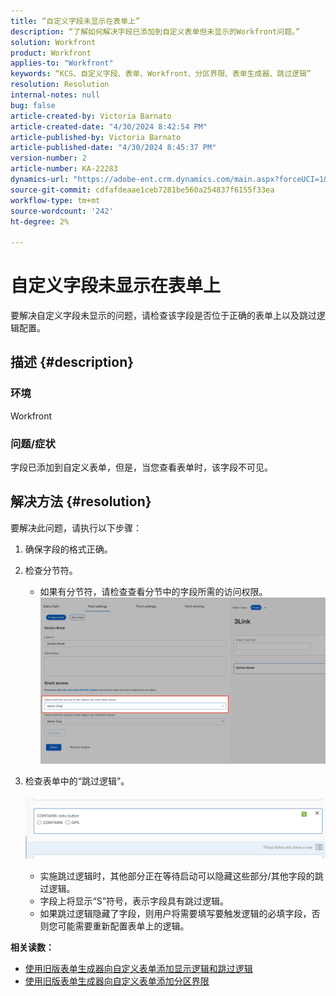 ```yaml
---
title: “自定义字段未显示在表单上”
description: “了解如何解决字段已添加到自定义表单但未显示的Workfront问题。”
solution: Workfront
product: Workfront
applies-to: "Workfront"
keywords: “KCS、自定义字段、表单、Workfront、分区界限、表单生成器、跳过逻辑”
resolution: Resolution
internal-notes: null
bug: false
article-created-by: Victoria Barnato
article-created-date: "4/30/2024 8:42:54 PM"
article-published-by: Victoria Barnato
article-published-date: "4/30/2024 8:45:37 PM"
version-number: 2
article-number: KA-22283
dynamics-url: "https://adobe-ent.crm.dynamics.com/main.aspx?forceUCI=1&pagetype=entityrecord&etn=knowledgearticle&id=bbd17c36-3207-ef11-9f8a-6045bd0a08d9"
source-git-commit: cdfafdeaae1ceb7281be560a254837f6155f33ea
workflow-type: tm+mt
source-wordcount: '242'
ht-degree: 2%

---
```


# 自定义字段未显示在表单上


要解决自定义字段未显示的问题，请检查该字段是否位于正确的表单上以及跳过逻辑配置。

## 描述 {#description}


### <b>环境</b>

Workfront

### <b>问题/症状</b>

字段已添加到自定义表单，但是，当您查看表单时，该字段不可见。


## 解决方法 {#resolution}


要解决此问题，请执行以下步骤：

1. 确保字段的格式正确。
2. 检查分节符。

   - 如果有分节符，请检查查看分节中的字段所需的访问权限。                     ![](assets/f585c275-ad15-ee11-8f6e-6045bd006793.png)
3. 检查表单中的“跳过逻辑”。                                                                                                                                               ![](assets/6067dbce-ad15-ee11-8f6e-6045bd006793.png)
   - 实施跳过逻辑时，其他部分正在等待启动可以隐藏这些部分/其他字段的跳过逻辑。
   - 字段上将显示“S”符号，表示字段具有跳过逻辑。
   - 如果跳过逻辑隐藏了字段，则用户将需要填写要触发逻辑的必填字段，否则您可能需要重新配置表单上的逻辑。


<b>相关读数：</b>

- [使用旧版表单生成器向自定义表单添加显示逻辑和跳过逻辑](https://experienceleague.adobe.com/docs/workfront/using/administration-and-setup/customize/custom-forms/custom-form-builder/use-the-custom-form-builder/display-or-skip-logic-custom-form.html)
- [使用旧版表单生成器向自定义表单添加分区界限](https://experienceleague.adobe.com/docs/workfront/using/administration-and-setup/customize/custom-forms/custom-form-builder/use-the-custom-form-builder/add-a-section-break-to-a-custom-form.htm)



